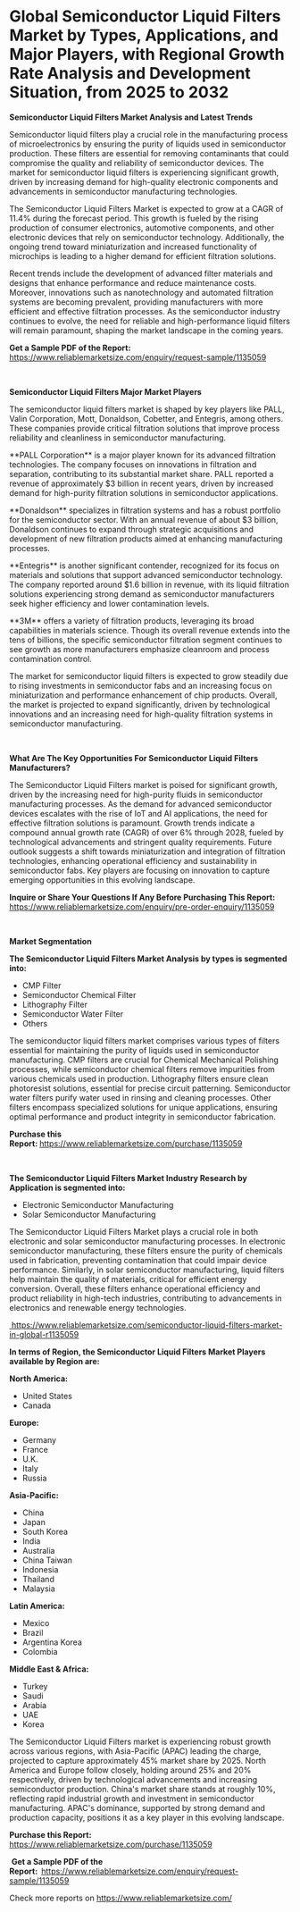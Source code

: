 <p><h1>Global Semiconductor Liquid Filters Market by Types, Applications, and Major Players, with Regional Growth Rate Analysis and Development Situation, from 2025 to 2032</h1></p><p><strong>Semiconductor Liquid Filters Market Analysis and Latest Trends</strong></p>
<p><p>Semiconductor liquid filters play a crucial role in the manufacturing process of microelectronics by ensuring the purity of liquids used in semiconductor production. These filters are essential for removing contaminants that could compromise the quality and reliability of semiconductor devices. The market for semiconductor liquid filters is experiencing significant growth, driven by increasing demand for high-quality electronic components and advancements in semiconductor manufacturing technologies.</p><p>The Semiconductor Liquid Filters Market is expected to grow at a CAGR of 11.4% during the forecast period. This growth is fueled by the rising production of consumer electronics, automotive components, and other electronic devices that rely on semiconductor technology. Additionally, the ongoing trend toward miniaturization and increased functionality of microchips is leading to a higher demand for efficient filtration solutions.</p><p>Recent trends include the development of advanced filter materials and designs that enhance performance and reduce maintenance costs. Moreover, innovations such as nanotechnology and automated filtration systems are becoming prevalent, providing manufacturers with more efficient and effective filtration processes. As the semiconductor industry continues to evolve, the need for reliable and high-performance liquid filters will remain paramount, shaping the market landscape in the coming years.</p></p>
<p><strong>Get a Sample PDF of the Report:&nbsp;</strong> <a href="https://www.reliablemarketsize.com/enquiry/request-sample/1135059?utm_campaign=3572&utm_medium=2&utm_source=Github&utm_content=ia&utm_term=25032025&utm_id=semiconductor-liquid-filters">https://www.reliablemarketsize.com/enquiry/request-sample/1135059</a></p>
<p>&nbsp;</p>
<p><strong>Semiconductor Liquid Filters Major Market Players</strong></p>
<p><p>The semiconductor liquid filters market is shaped by key players like PALL, Valin Corporation, Mott, Donaldson, Cobetter, and Entegris, among others. These companies provide critical filtration solutions that improve process reliability and cleanliness in semiconductor manufacturing.</p><p>**PALL Corporation** is a major player known for its advanced filtration technologies. The company focuses on innovations in filtration and separation, contributing to its substantial market share. PALL reported a revenue of approximately $3 billion in recent years, driven by increased demand for high-purity filtration solutions in semiconductor applications.</p><p>**Donaldson** specializes in filtration systems and has a robust portfolio for the semiconductor sector. With an annual revenue of about $3 billion, Donaldson continues to expand through strategic acquisitions and development of new filtration products aimed at enhancing manufacturing processes.</p><p>**Entegris** is another significant contender, recognized for its focus on materials and solutions that support advanced semiconductor technology. The company reported around $1.6 billion in revenue, with its liquid filtration solutions experiencing strong demand as semiconductor manufacturers seek higher efficiency and lower contamination levels.</p><p>**3M** offers a variety of filtration products, leveraging its broad capabilities in materials science. Though its overall revenue extends into the tens of billions, the specific semiconductor filtration segment continues to see growth as more manufacturers emphasize cleanroom and process contamination control.</p><p>The market for semiconductor liquid filters is expected to grow steadily due to rising investments in semiconductor fabs and an increasing focus on miniaturization and performance enhancement of chip products. Overall, the market is projected to expand significantly, driven by technological innovations and an increasing need for high-quality filtration systems in semiconductor manufacturing.</p></p>
<p>&nbsp;</p>
<p><strong>What Are The Key Opportunities For Semiconductor Liquid Filters Manufacturers?</strong></p>
<p><p>The Semiconductor Liquid Filters market is poised for significant growth, driven by the increasing need for high-purity fluids in semiconductor manufacturing processes. As the demand for advanced semiconductor devices escalates with the rise of IoT and AI applications, the need for effective filtration solutions is paramount. Growth trends indicate a compound annual growth rate (CAGR) of over 6% through 2028, fueled by technological advancements and stringent quality requirements. Future outlook suggests a shift towards miniaturization and integration of filtration technologies, enhancing operational efficiency and sustainability in semiconductor fabs. Key players are focusing on innovation to capture emerging opportunities in this evolving landscape.</p></p>
<p><strong>Inquire or Share Your Questions If Any Before Purchasing This Report:</strong> <a href="https://www.reliablemarketsize.com/enquiry/pre-order-enquiry/1135059?utm_campaign=3572&utm_medium=2&utm_source=Github&utm_content=ia&utm_term=25032025&utm_id=semiconductor-liquid-filters">https://www.reliablemarketsize.com/enquiry/pre-order-enquiry/1135059</a></p>
<p>&nbsp;</p>
<p><strong>Market Segmentation</strong></p>
<p><strong>The Semiconductor Liquid Filters Market Analysis by types is segmented into:</strong></p>
<p><ul><li>CMP Filter</li><li>Semiconductor Chemical Filter</li><li>Lithography Filter</li><li>Semiconductor Water Filter</li><li>Others</li></ul></p>
<p><p>The semiconductor liquid filters market comprises various types of filters essential for maintaining the purity of liquids used in semiconductor manufacturing. CMP filters are crucial for Chemical Mechanical Polishing processes, while semiconductor chemical filters remove impurities from various chemicals used in production. Lithography filters ensure clean photoresist solutions, essential for precise circuit patterning. Semiconductor water filters purify water used in rinsing and cleaning processes. Other filters encompass specialized solutions for unique applications, ensuring optimal performance and product integrity in semiconductor fabrication.</p></p>
<p><strong>Purchase this Report:&nbsp;</strong><a href="https://www.reliablemarketsize.com/purchase/1135059?utm_campaign=3572&utm_medium=2&utm_source=Github&utm_content=ia&utm_term=25032025&utm_id=semiconductor-liquid-filters">https://www.reliablemarketsize.com/purchase/1135059</a></p>
<p>&nbsp;</p>
<p><strong>The Semiconductor Liquid Filters Market Industry Research by Application is segmented into:</strong></p>
<p><ul><li>Electronic Semiconductor Manufacturing</li><li>Solar Semiconductor Manufacturing</li></ul></p>
<p><p>The Semiconductor Liquid Filters Market plays a crucial role in both electronic and solar semiconductor manufacturing processes. In electronic semiconductor manufacturing, these filters ensure the purity of chemicals used in fabrication, preventing contamination that could impair device performance. Similarly, in solar semiconductor manufacturing, liquid filters help maintain the quality of materials, critical for efficient energy conversion. Overall, these filters enhance operational efficiency and product reliability in high-tech industries, contributing to advancements in electronics and renewable energy technologies.</p></p>
<p><a href="https://www.reliablemarketsize.com/semiconductor-liquid-filters-market-in-global-r1135059?utm_campaign=3572&utm_medium=2&utm_source=Github&utm_content=ia&utm_term=25032025&utm_id=semiconductor-liquid-filters">&nbsp;https://www.reliablemarketsize.com/semiconductor-liquid-filters-market-in-global-r1135059</a></p>
<p><strong>In terms of Region, the Semiconductor Liquid Filters Market Players available by Region are:</strong></p>
<p>
    <p> <strong> North America: </strong>
        <ul>
            <li>United States</li>
            <li>Canada</li>
        </ul>
        </p> 
    <p> <strong> Europe: </strong>
        <ul>
            <li>Germany</li>
            <li>France</li>
            <li>U.K.</li>
            <li>Italy</li>
            <li>Russia</li>
        </ul>
        </p> 
    <p> <strong> Asia-Pacific: </strong>
        <ul>
            <li>China</li>
            <li>Japan</li>
            <li>South Korea</li>
            <li>India</li>
            <li>Australia</li>
            <li>China Taiwan</li>
            <li>Indonesia</li>
            <li>Thailand</li>
            <li>Malaysia</li>
        </ul>
        </p> 
    <p> <strong> Latin America: </strong>
        <ul>
            <li>Mexico</li>
            <li>Brazil</li>
            <li>Argentina Korea</li>
            <li>Colombia</li>
        </ul>
        </p> 
    <p> <strong> Middle East & Africa: </strong>
        <ul>
            <li>Turkey</li>
            <li>Saudi</li>
            <li>Arabia</li>
            <li>UAE</li>
            <li>Korea</li>
        </ul>
    </p>
    </p>
<p><p>The Semiconductor Liquid Filters market is experiencing robust growth across various regions, with Asia-Pacific (APAC) leading the charge, projected to capture approximately 45% market share by 2025. North America and Europe follow closely, holding around 25% and 20% respectively, driven by technological advancements and increasing semiconductor production. China's market share stands at roughly 10%, reflecting rapid industrial growth and investment in semiconductor manufacturing. APAC's dominance, supported by strong demand and production capacity, positions it as a key player in this evolving landscape.</p></p>
<p><strong>Purchase this Report: </strong><a href="https://www.reliablemarketsize.com/purchase/1135059?utm_campaign=3572&utm_medium=2&utm_source=Github&utm_content=ia&utm_term=25032025&utm_id=semiconductor-liquid-filters">https://www.reliablemarketsize.com/purchase/1135059</a></p>
<p>&nbsp;<strong>Get a Sample PDF of the Report:&nbsp;&nbsp;</strong><a href="https://www.reliablemarketsize.com/enquiry/request-sample/1135059?utm_campaign=3572&utm_medium=2&utm_source=Github&utm_content=ia&utm_term=25032025&utm_id=semiconductor-liquid-filters">https://www.reliablemarketsize.com/enquiry/request-sample/1135059</a></p>
<p><strong></strong></p>
<p>Check more reports on <a href="https://www.reliablemarketsize.com/?utm_campaign=3572&utm_medium=2&utm_source=Github&utm_content=ia&utm_term=25032025&utm_id=semiconductor-liquid-filters">https://www.reliablemarketsize.com/</a></p>